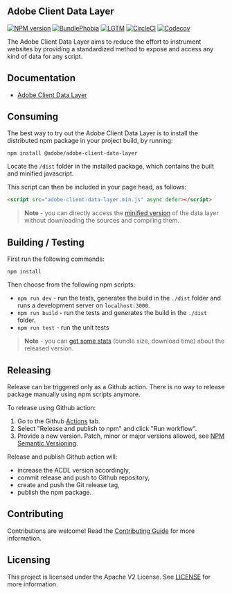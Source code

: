 ## Adobe Client Data Layer

[![NPM version](https://badgen.net/npm/v/@adobe/adobe-client-data-layer)](https://www.npmjs.com/package/@adobe/adobe-client-data-layer)
[![BundlePhobia](https://badgen.net/bundlephobia/minzip/@adobe/adobe-client-data-layer)](https://bundlephobia.com/result?p=@adobe/adobe-client-data-layer)
[![LGTM](https://badgen.net/lgtm/grade/g/adobe/adobe-client-data-layer)](https://lgtm.com/projects/g/adobe/adobe-client-data-layer)
[![CircleCI](https://badgen.net/circleci/github/adobe/adobe-client-data-layer)](https://app.circleci.com/pipelines/github/adobe/adobe-client-data-layer)
[![Codecov](https://badgen.net/codecov/c/github/adobe/adobe-client-data-layer)](https://codecov.io/gh/adobe/adobe-client-data-layer)

The Adobe Client Data Layer aims to reduce the effort to instrument websites by providing a standardized method to expose and access any kind of data for any script.

## Documentation

* [Adobe Client Data Layer](https://github.com/adobe/adobe-client-data-layer/wiki)

## Consuming

The best way to try out the Adobe Client Data Layer is to install the distributed npm package in your project build, by running:
```
npm install @adobe/adobe-client-data-layer
```

Locate the `/dist` folder in the installed package, which contains the built and minified javascript.

This script can then be included in your page head, as follows:

```html
<script src="adobe-client-data-layer.min.js" async defer></script>
```

> **Note** - you can directly access the [minified version](https://unpkg.com/browse/@adobe/adobe-client-data-layer@2.0.2/dist/adobe-client-data-layer.min.js) of the data layer without downloading the sources and compiling them.

## Building / Testing

First run the following commands:
```
npm install
```   
 
Then choose from the following npm scripts:
* `npm run dev` - run the tests, generates the build in the `./dist` folder and runs a development server on `localhost:3000`.
* `npm run build` - run the tests and generates the build in the `./dist` folder.
* `npm run test` - run the unit tests

> **Note** - you can [get some stats](https://bundlephobia.com/result?p=@adobe/adobe-client-data-layer@2.0.1) (bundle size, download time) about the released version.

## Releasing

Release can be triggered only as a Github action. There is no way to release package manually using npm scripts anymore.

To release using Github action:
1. Go to the Github [Actions](https://github.com/adobe/adobe-client-data-layer/actions) tab.
2. Select "Release and publish to npm" and click "Run workflow".
3. Provide a new version. Patch, minor or major versions allowed, see [NPM Semantic Versioning](https://docs.npmjs.com/about-semantic-versioning).

Release and publish Github action will:
* increase the ACDL version accordingly,
* commit release and push to Github repository,
* create and push the Git release tag,
* publish the npm package.

## Contributing

Contributions are welcome! Read the [Contributing Guide](./.github/CONTRIBUTING.md) for more information.

## Licensing

This project is licensed under the Apache V2 License. See [LICENSE](LICENSE) for more information.
